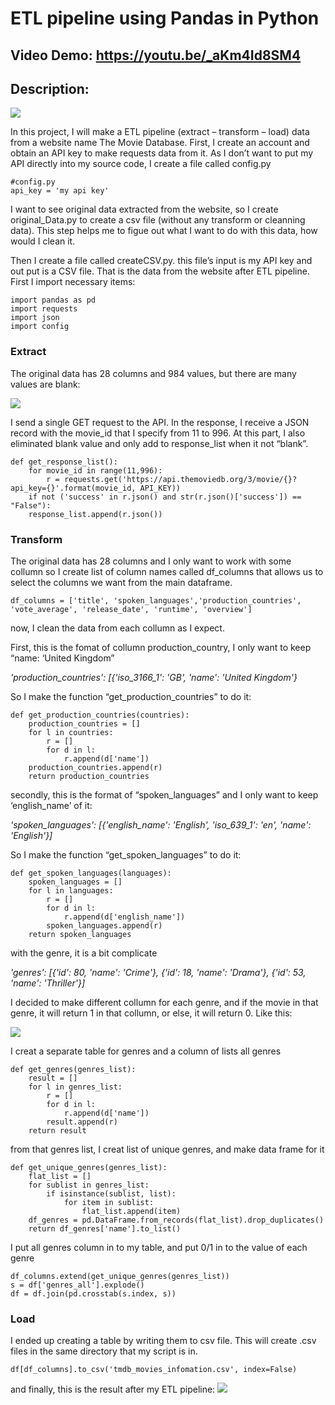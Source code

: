 # ETL pipeline using Pandas in Python
## Video Demo:  <https://youtu.be/_aKm4Id8SM4>
## Description:

![](picture/WINWORD_GVOmgUQCM5.png)


In this project, I will make a ETL pipeline (extract – transform – load) data from a website name The Movie Database. First, I create an account and obtain an API key to make requests data from it.
As I don’t want to put my API directly into my source code, I create a file called config.py

	#config.py
	api_key = 'my api key'

I want to see original data extracted from the website, so I create original_Data.py to create a csv file (without any transform or cleanning data). This step helps me to figue out what I want to do with this data, how would I clean it.

Then I create a file called createCSV.py. this file’s input is my API key and out put is a CSV file. That is the data from the website after ETL pipeline.
First I import necessary items:

	import pandas as pd
	import requests
	import json
	import config


### Extract

The original data has 28 columns and 984 values, but there are many values are blank:

![](picture/InkedEXCEL_L8yJ26rVbG_LI.jpg)



I send a single GET request to the API. In the response, I receive a JSON record with the movie_id that I specify from 11 to 996.
At this part, I also eliminated blank value and only add to response_list when it not “blank”.

	def get_response_list():
		for movie_id in range(11,996):
        	r = requests.get('https://api.themoviedb.org/3/movie/{}?api_key={}'.format(movie_id, API_KEY))
		if not ('success' in r.json() and str(r.json()['success']) == "False"):
		response_list.append(r.json())

### Transform

The original data has 28 columns and I only want to work with some collumn so I create list of column names called df_columns that allows us to select the columns we want from the main dataframe.

	df_columns = ['title', 'spoken_languages','production_countries', 'vote_average', 'release_date', 'runtime', 'overview']

now, I clean the data from each collumn as I expect.

First, this is the fomat of collumn production_country, I only want to keep “name: ‘United Kingdom”

*'production_countries': [{'iso_3166_1': 'GB', 'name': 'United Kingdom'}*

So I make the function “get_production_countries” to do it:

	def get_production_countries(countries):
		production_countries = []
		for l in countries:
			r = []
			for d in l:
				r.append(d['name'])
        production_countries.append(r)
		return production_countries

secondly, this is the format of “spoken_languages” and I only want to keep ‘english_name’ of it:

*'spoken_languages': [{'english_name': 'English', 'iso_639_1': 'en', 'name': 'English'}]*

So I make the function “get_spoken_languages” to do it:

	def get_spoken_languages(languages):
    	spoken_languages = []
    	for l in languages:
        	r = []
        	for d in l:
            	r.append(d['english_name'])
        	spoken_languages.append(r)
    	return spoken_languages

with the genre, it is a bit complicate

*'genres':*
*[{'id': 80, 'name': 'Crime'}, {'id': 18, 'name': 'Drama'}, {'id': 53, 'name': 'Thriller'}]*

I decided to make different collumn for each genre, and if the movie in that genre, it will return 1 in that collumn, or else, it will return 0. Like this:

 ![](picture/chrome_SzIuwFafbM.png)

I creat a separate table for genres and a column of lists all genres

	def get_genres(genres_list):
    	result = []
    	for l in genres_list:
        	r = []
        	for d in l:
            	r.append(d['name'])
        	result.append(r)
    	return result

from that genres list, I creat list of unique genres, and make data frame for it

	def get_unique_genres(genres_list):
    	flat_list = []
    	for sublist in genres_list:
        	if isinstance(sublist, list):
            	for item in sublist:
                	flat_list.append(item)
    	df_genres = pd.DataFrame.from_records(flat_list).drop_duplicates()
    	return df_genres['name'].to_list()

I put all genres column in to my table, and put 0/1 in to the value of each genre

	df_columns.extend(get_unique_genres(genres_list))
	s = df['genres_all'].explode()
	df = df.join(pd.crosstab(s.index, s))

### Load

I ended up creating a table by writing them to csv file. This will create  .csv files in the same directory that my script is in.

	df[df_columns].to_csv('tmdb_movies_infomation.csv', index=False)

 and finally, this is the result after my ETL pipeline:
 ![](picture/EXCEL_tdmhKzPaHQ.png)

